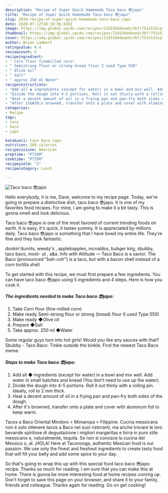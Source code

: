 ```yaml
---
description: "Recipe of Super Quick Homemade Taco baco 😎japo"
title: "Recipe of Super Quick Homemade Taco baco 😎japo"
slug: 2019-recipe-of-super-quick-homemade-taco-baco-japo
date: 2020-07-12T18:10:56.616Z
image: https://img-global.cpcdn.com/recipes/21d15bbdeaebc3bf/751x532cq70/taco-baco-😎japo-recipe-main-photo.jpg
thumbnail: https://img-global.cpcdn.com/recipes/21d15bbdeaebc3bf/751x532cq70/taco-baco-😎japo-recipe-main-photo.jpg
cover: https://img-global.cpcdn.com/recipes/21d15bbdeaebc3bf/751x532cq70/taco-baco-😎japo-recipe-main-photo.jpg
author: Bryan Lambert
ratingvalue: 4.4
reviewcount: 6
recipeingredient:
- " Corn flour finemilled corn"
- " Semistrong flour or strong bread flour I used Type 550"
- " Olive oil"
- " Salt"
- " approx 250 ml Water"
recipeinstructions:
- "Add all ◆ ingredients (except for water) in a bowl and mix well. Add water in small batches and knead (You don&#39;t need to use up the water)."
- "Divide the dough into 4-5 portions. Roll it out thinly with a rolling pin. Ideally, roll to 2 mm thick."
- "Heat a decent amount of oil in a frying pan and pan-fry both sides of the dough."
- "After it&#39;s browned, transfer onto a plate and cover with aluminum foil to keep warm."
categories:
- Recipe
tags:
- taco
- baco
- japo

katakunci: taco baco japo 
nutrition: 260 calories
recipecuisine: American
preptime: "PT26M"
cooktime: "PT35M"
recipeyield: "2"
recipecategory: Lunch

---
```



![Taco baco 😎japo](https://img-global.cpcdn.com/recipes/21d15bbdeaebc3bf/751x532cq70/taco-baco-😎japo-recipe-main-photo.jpg)

Hello everybody, it is me, Dave, welcome to my recipe page. Today, we're going to prepare a distinctive dish, taco baco 😎japo. It is one of my favorites food recipes. For mine, I am going to make it a bit tasty. This is gonna smell and look delicious.

Taco baco 😎japo is one of the most favored of current trending foods on earth. It is easy, it's quick, it tastes yummy. It is appreciated by millions daily. Taco baco 😎japo is something that I have loved my entire life. They're fine and they look fantastic.

donkin&#39;dunnts, weedy&#39;s , applebapples, mcnaldos, bubger kirg, sbubby, taco baco, inoot- ut , a&amp;a. Info with Attitude — Taco Baco is a savior. The Baco (pronounced &#34;bah-coh&#34;) is a taco, but with a bacon shell instead of a corn tortilla shell.


To get started with this recipe, we must first prepare a few ingredients. You can have taco baco 😎japo using 5 ingredients and 4 steps. Here is how you cook it.

<!--inarticleads1-->

##### The ingredients needed to make Taco baco 😎japo:

1. Take  Corn flour (fine-milled corn)
1. Make ready  Semi-strong flour or strong (bread) flour (I used Type 550)
1. Make ready  ◆Olive oil
1. Prepare  ◆Salt
1. Take  approx. 250 ml ◆Water


Some regular guys turn into hot girls! Would you like any sauces with that? Sbubby - Taco Baco: Tinkle outside the binkle. Find the newest Taco Baco meme. 

<!--inarticleads2-->

##### Steps to make Taco baco 😎japo:

1. Add all ◆ ingredients (except for water) in a bowl and mix well. Add water in small batches and knead (You don&#39;t need to use up the water).
1. Divide the dough into 4-5 portions. Roll it out thinly with a rolling pin. Ideally, roll to 2 mm thick.
1. Heat a decent amount of oil in a frying pan and pan-fry both sides of the dough.
1. After it&#39;s browned, transfer onto a plate and cover with aluminum foil to keep warm.


Tacos a Baco Oriental Mindoro &gt; Mimaropa &gt; Filippine. Cucina messicana non è solo ottenere tacos a Baco nei suoi ristoranti, ma anche trovare le loro bevande spiritose di degustazione i migliori margaritas e birra in puro stile messicano e, naturalmente, tequila. Se non si conosce la cucina del Messico o, al. ¡HOLA! Here at Taconooga, authentic Mexican food is our passion. We use only the finest and freshest ingredients to create tasty food that will fill your belly and add some spice to your day. 

So that's going to wrap this up with this special food taco baco 😎japo recipe. Thanks so much for reading. I am sure that you can make this at home. There is gonna be more interesting food at home recipes coming up. Don't forget to save this page on your browser, and share it to your family, friends and colleague. Thanks again for reading. Go on get cooking!
